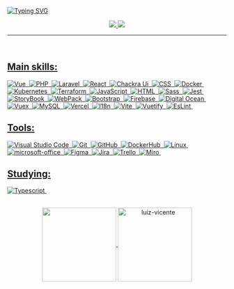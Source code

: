 <!-- <img width=100% src="https://capsule-render.vercel.app/api?type=waving&color=008036&height=120&section=header"/> -->

[![Typing SVG](https://readme-typing-svg.herokuapp.com?font=Inter&size=50&pause=1000&color=FEFEFE&center=true&vCenter=true&width=1000&height=90&lines=%F0%9F%91%8B+Hello%2C+I'm+Luiz+Vicente;I'm+a+Front-End+Developer+%F0%9F%92%BB;%F0%9F%A7%90+I'm+a+Systems+Analyst+at+PUC-PR)](https://git.io/typing-svg)

<div align="center">  
<a href="https://www.instagram.com/eu_sou_o_luiz/" target="_blank"><img src="https://img.shields.io/badge/-Instagram-EC2E2C?style=for-the-badge&logo=instagram&logoColor=white"</a>
<a href="https://www.linkedin.com/in/dev-vicente/" target="_blank"><img src="https://img.shields.io/badge/-LinkedIn-0961B8?style=for-the-badge&logo=linkedin&logoColor=white"</a>
</div>

---
<br/>
  
## Main skills:
![Vue](https://img.shields.io/badge/Vue-0D1117?style=for-the-badge&logo=vue.js)&nbsp;
![PHP](https://img.shields.io/badge/PHP-0D1117?style=for-the-badge&logo=php&textColor=0D1117)&nbsp;
![Laravel](https://img.shields.io/badge/Laravel-0D1117?style=for-the-badge&logo=laravel&textColor=0D1117)&nbsp;
![React](https://img.shields.io/badge/React-0D1117?style=for-the-badge&logo=react)&nbsp;
![Chackra Ui](https://img.shields.io/badge/Chackra_UI-0D1117?style=for-the-badge&logo=chakraui&textColor=0D1117)&nbsp;
![CSS](https://img.shields.io/badge/CSS-0D1117?style=for-the-badge&logo=CSS3&logoColor=1572B6)&nbsp;
![Docker](https://img.shields.io/badge/Docker-0D1117?style=for-the-badge&logo=docker&textColor=0D1117)&nbsp;
![Kubernetes](https://img.shields.io/badge/Kubernetes-0D1117?style=for-the-badge&logo=kubernetes&textColor=0D1117)&nbsp;
![Terraform](https://img.shields.io/badge/Terraform-0D1117?style=for-the-badge&logo=terraform&textColor=0D1117)&nbsp;
![JavaScript](https://img.shields.io/badge/JavaScript-0D1117?style=for-the-badge&logo=javascript&textColor=0D1117)&nbsp;
![HTML](https://img.shields.io/badge/HTML-0D1117?style=for-the-badge&logo=html5)&nbsp;
![Sass](https://img.shields.io/badge/Sass-0D1117?style=for-the-badge&logo=sass)&nbsp;
![Jest](https://img.shields.io/badge/Jest-0D1117?style=for-the-badge&logo=jest)&nbsp;
![StoryBook](https://img.shields.io/badge/StoryBook-0D1117?style=for-the-badge&logo=storybook)&nbsp;
![WebPack](https://img.shields.io/badge/WebPack-0D1117?style=for-the-badge&logo=webpack)&nbsp;
![Bootstrap](https://img.shields.io/badge/Bootstrap-0D1117?style=for-the-badge&logo=bootstrap)&nbsp;
![Firebase](https://img.shields.io/badge/Firebase-0D1117?style=for-the-badge&logo=firebase)&nbsp;
![Digital Ocean](https://img.shields.io/badge/-Digital%20Ocean-0D1117?style=for-the-badge&logo=digital-ocean)&nbsp;
![Vuex](https://img.shields.io/badge/Vuex-0D1117?style=for-the-badge&logo=vuex)&nbsp;
![MySQL](https://img.shields.io/badge/MySQL-0D1117?style=for-the-badge&logo=mysql)&nbsp;
![Vercel](https://img.shields.io/badge/Vercel-0D1117?style=for-the-badge&logo=vercel)&nbsp;
![I18n](https://img.shields.io/badge/I18n-0D1117?style=for-the-badge&logo=i18next)&nbsp;
![Vite](https://img.shields.io/badge/Vite-0D1117?style=for-the-badge&logo=vite)&nbsp;
![Vuetify](https://img.shields.io/badge/Vuetify-0D1117?style=for-the-badge&logo=vuetify)&nbsp;
![EsLint](https://img.shields.io/badge/EsLint-0D1117?style=for-the-badge&logo=eslint)&nbsp;

## Tools:
![Visual Studio Code](https://img.shields.io/badge/Visual%20Studio%20Code-0D1117?style=for-the-badge&logo=visual-studio-code&logoColor=007ACC)&nbsp;
![Git](https://img.shields.io/badge/Git-0D1117?style=for-the-badge&logo=git)&nbsp;
![GitHub](https://img.shields.io/badge/GitHub-0D1117?style=for-the-badge&logo=github)&nbsp;
![DockerHub](https://img.shields.io/badge/DockerHub-0D1117?style=for-the-badge&logo=dockerhub)&nbsp;
![Linux](https://img.shields.io/badge/Linux-0D1117?style=for-the-badge&logo=linux)&nbsp;
![microsoft-office](https://img.shields.io/badge/microsoft_office-0D1117?style=for-the-badge&logo=microsoft-office)&nbsp;
![Figma](https://img.shields.io/badge/figma-0D1117?style=for-the-badge&logo=figma)&nbsp;
![Jira](https://img.shields.io/badge/jira-0D1117?style=for-the-badge&logo=jira)&nbsp;
![Trello](https://img.shields.io/badge/trello-0D1117?style=for-the-badge&logo=trello)&nbsp;
![Miro](https://img.shields.io/badge/Miro-0D1117?style=for-the-badge&logo=miro)&nbsp;
  
## Studying:
![Typescript](https://img.shields.io/badge/Typescript-0D1117?style=for-the-badge&logo=typescript&textColor=0D1117)&nbsp;

<br/>

<div align="center">
  <img height=170 align="center" src="https://github-readme-stats.vercel.app/api/top-langs?username=luiz-vicente&theme=gotham&layout=compact&langs_count=8&card_width=320" />
  <img height="170" align="center" src="https://github-readme-streak-stats.herokuapp.com/?user=Luiz-Vicente&theme=gotham&hide_border=false" alt="luiz-vicente">
</div>

<br/>

<!-- <img width=100% src="https://capsule-render.vercel.app/api?type=waving&color=008036&height=120&section=footer"/> -->
